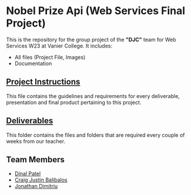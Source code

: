 # Nobel Prize Api  (Web Services Final Project)

This is the repository for the group project of the **"DJC"** team for Web Services W23 at Vanier College. It includes:

- All files (Project File, Images)
- Documentation

## [Project Instructions](/Instructions)
This file contains the guidelines and requirements for every deliverable, presentation and final product pertaining to this project.

## [Deliverables](/Deliverables)
This folder contains the files and folders that are required every couple of weeks from our teacher.

## Team Members
- [Dinal Patel](https://github.com/D3153)
- [Craig Justin Balibalos](https://github.com/CraigJustinBalibalos)
- [Jonathan Dimitriu](https://github.com/BenchaminDimitriu)
